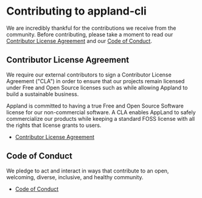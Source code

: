 # Contributing to appland-cli

We are incredibly thankful for the contributions we receive from the community. Before contributing, please take a moment to read our [Contributor License Agreement](https://github.com/applandorg/community/blob/master/docs/CLA%20Instructions.pdf) and our [Code of Conduct](https://github.com/applandorg/community/blob/master/docs/Code%20of%20Conduct%20for%20Contributors.pdf).

## Contributor License Agreement
We require our external contributors to sign a Contributor License Agreement ("CLA") in order to ensure that
our projects remain licensed under Free and Open Source licenses such as while allowing
Appland to build a sustainable business.

Appland is committed to having a true Free and Open Source Software license for our
non-commercial software. A CLA enables AppLand to safely commercialize our products while
keeping a standard FOSS license with all the rights that license grants to users.

 * [Contributor License Agreement](https://github.com/applandorg/community/blob/master/docs/CLA%20Instructions.pdf)


## Code of Conduct

We pledge to act and interact in ways that contribute to an open, welcoming, diverse, inclusive, and
healthy community.

 * [Code of Conduct](https://github.com/applandorg/community/blob/master/docs/Code%20of%20Conduct%20for%20Contributors.pdf)
